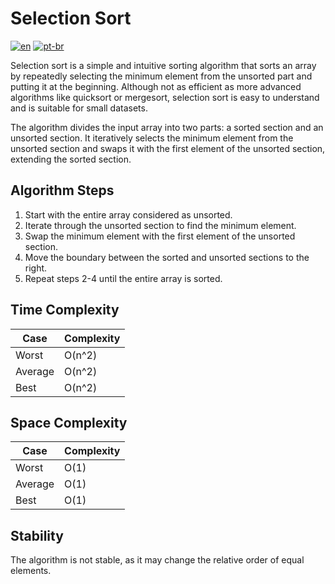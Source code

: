 # Selection Sort

[![en](https://img.shields.io/badge/lang-en-red.svg)](./README.md)
[![pt-br](https://img.shields.io/badge/lang-pt--br-green.svg)](./README.pt-br.md)

Selection sort is a simple and intuitive sorting algorithm that sorts an array by repeatedly selecting the minimum element from the unsorted part and putting it at the beginning. Although not as efficient as more advanced algorithms like quicksort or mergesort, selection sort is easy to understand and is suitable for small datasets.

The algorithm divides the input array into two parts: a sorted section and an unsorted section. It iteratively selects the minimum element from the unsorted section and swaps it with the first element of the unsorted section, extending the sorted section.

## Algorithm Steps

1. Start with the entire array considered as unsorted.
2. Iterate through the unsorted section to find the minimum element.
3. Swap the minimum element with the first element of the unsorted section.
4. Move the boundary between the sorted and unsorted sections to the right.
5. Repeat steps 2-4 until the entire array is sorted.

## Time Complexity

| Case    | Complexity |
| ------- | ---------- |
| Worst   | O(n^2)     |
| Average | O(n^2)     |
| Best    | O(n^2)     |

## Space Complexity

| Case    | Complexity |
| ------- | ---------- |
| Worst   | O(1)       |
| Average | O(1)       |
| Best    | O(1)       |

## Stability

The algorithm is not stable, as it may change the relative order of equal elements.

